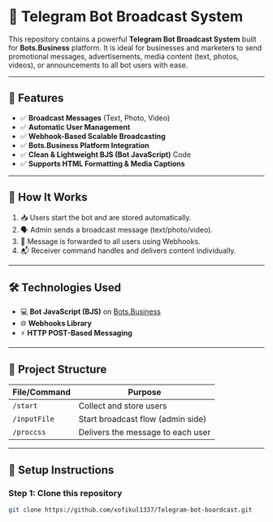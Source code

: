 # 📢 Telegram Bot Broadcast System

This repository contains a powerful **Telegram Bot Broadcast System** built for **Bots.Business** platform. It is ideal for businesses and marketers to send promotional messages, advertisements, media content (text, photos, videos), or announcements to all bot users with ease.

---

## 🚀 Features

- ✅ **Broadcast Messages** (Text, Photo, Video)
- ✅ **Automatic User Management**
- ✅ **Webhook-Based Scalable Broadcasting**
- ✅ **Bots.Business Platform Integration**
- ✅ **Clean & Lightweight BJS (Bot JavaScript)** Code
- ✅ **Supports HTML Formatting & Media Captions**

---

## 🧠 How It Works

1. 📥 Users start the bot and are stored automatically.
2. 🗣️ Admin sends a broadcast message (text/photo/video).
3. 🔄 Message is forwarded to all users using Webhooks.
4. 📬 Receiver command handles and delivers content individually.

---

## 🛠 Technologies Used

- 💻 **Bot JavaScript (BJS)** on [Bots.Business](https://bots.business)
- 🌐 **Webhooks Library**
- ⚡ **HTTP POST-Based Messaging**

---

## 📂 Project Structure

| File/Command      | Purpose                                  |
|-------------------|------------------------------------------|
| `/start`           | Collect and store users                 |
| `/inputFile`       | Start broadcast flow (admin side)       |
| `/proccss`         | Delivers the message to each user       |

---

## 📲 Setup Instructions

### Step 1: Clone this repository
```bash
git clone https://github.com/xofikul1337/Telegram-bot-boardcast.git
